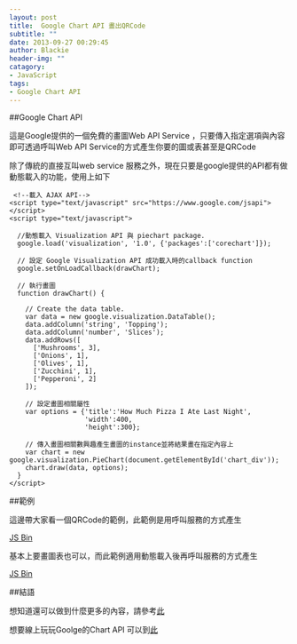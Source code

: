 ```yaml
---
layout: post
title:  Google Chart API 畫出QRCode
subtitle: ""
date: 2013-09-27 00:29:45
author: Blackie
header-img: ""
catagory:
- JavaScript
tags: 
- Google Chart API
---
```


<!-- More -->

##Google Chart API

這是Google提供的一個免費的畫圖Web API Service ，只要傳入指定選項與內容即可透過呼叫Web API Service的方式產生你要的圖或表甚至是QRCode

除了傳統的直接互叫web service 服務之外，現在只要是google提供的API都有做動態載入的功能，使用上如下


	 <!--載入 AJAX API-->
    <script type="text/javascript" src="https://www.google.com/jsapi"></script>
    <script type="text/javascript">

      //動態載入 Visualization API 與 piechart package.
      google.load('visualization', '1.0', {'packages':['corechart']});

      // 設定 Google Visualization API 成功載入時的callback function
      google.setOnLoadCallback(drawChart);

      // 執行畫圖
      function drawChart() {

        // Create the data table.
        var data = new google.visualization.DataTable();
        data.addColumn('string', 'Topping');
        data.addColumn('number', 'Slices');
        data.addRows([
          ['Mushrooms', 3],
          ['Onions', 1],
          ['Olives', 1],
          ['Zucchini', 1],
          ['Pepperoni', 2]
        ]);

        // 設定畫圖相關屬性
        var options = {'title':'How Much Pizza I Ate Last Night',
                       'width':400,
                       'height':300};

        // 傳入畫圖相關數興趣產生畫圖的instance並將結果畫在指定內容上
        var chart = new google.visualization.PieChart(document.getElementById('chart_div'));
        chart.draw(data, options);
      }
    </script>

##範例

這邊帶大家看一個QRCode的範例，此範例是用呼叫服務的方式產生

<a class="jsbin-embed" href="http://jsbin.com/AbEFEmu/1/embed?html,output">JS Bin</a><script src="http://static.jsbin.com/js/embed.js"></script>

基本上要畫圖表也可以，而此範例適用動態載入後再呼叫服務的方式產生

<a class="jsbin-embed" href="http://jsbin.com/AbEFEmu/2/embed?html,output">JS Bin</a><script src="http://static.jsbin.com/js/embed.js"></script>

##結語

想知道還可以做到什麼更多的內容，請參考[此](https://google-developers.appspot.com/chart/interactive/docs/gallery)

想要線上玩玩Goolge的Chart API 可以到[此](https://code.google.com/apis/ajax/playground/?type=visualization#pie_chart)